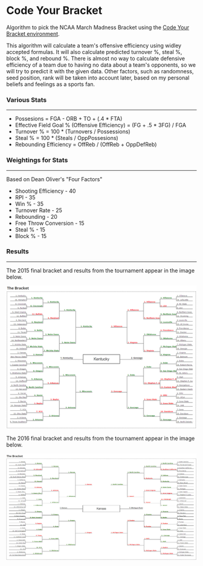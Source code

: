 # Code Your Bracket

Algorithm to pick the NCAA March Madness Bracket using the [Code Your Bracket environment](https://codersbracket.com).

This algorithm will calculate a team's offensive efficiency using widley accepted formulas.
It will also calculate predicted turnover %, steal %, block %, and rebound %.
There is almost no way to calculate defensive efficiency of a team due to having no data 
  about a team's opponents, so we will try to predict it with the given data.
Other factors, such as randomness, seed position, rank will be taken into account later, based
  on my personal beliefs and feelings as a sports fan. 

  
### Various Stats 
----------------------------------------------------------------------
* Possesions = FGA - ORB + TO + (.4 * FTA)
* Effective Field Goal % (Offensive Efficiency) = (FG + .5 * 3FG) / FGA 
* Turnover % = 100 * (Turnovers / Possessions)
* Steal % = 100 * (Steals / OppPossesions)
* Rebounding Efficiency = OffReb / (OffReb + OppDefReb)

### Weightings for Stats
--------------------------------------
Based on Dean Oliver's "Four Factors"
* Shooting Efficiency - 40 
* RPI - 35 
* Win % - 35  
* Turnover Rate - 25 
* Rebounding - 20 
* Free Throw Conversion - 15 
* Steal % - 15 
* Block % - 15 

### Results
-------------
The 2015 final bracket and results from the tournament appear in the image below.

![bracket](finalBracket2015.PNG)

The 2016 final bracket and results from the tournament appear in the image below.

![bracket](2016-bracket.PNG)
